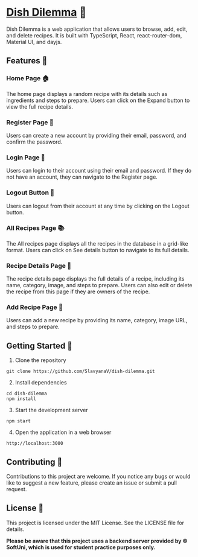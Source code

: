 # [Dish Dilemma](https://dish-dilemma.onrender.com/) 🍴

Dish Dilemma is a web application that allows users to browse, add, edit, and delete recipes. It is built with TypeScript, React, react-router-dom, Material UI, and dayjs.

## Features 🌟

### Home Page 🏠

The home page displays a random recipe with its details such as ingredients and steps to prepare. Users can click on the Expand button to view the full recipe details.

### Register Page 📝

Users can create a new account by providing their email, password, and confirm the password.

### Login Page 🔑

Users can login to their account using their email and password. If they do not have an account, they can navigate to the Register page.

### Logout Button 🚪

Users can logout from their account at any time by clicking on the Logout button.

### All Recipes Page 📚

The All recipes page displays all the recipes in the database in a grid-like format. Users can click on See details button to navigate to its full details.

### Recipe Details Page 📝

The recipe details page displays the full details of a recipe, including its name, category, image, and steps to prepare. Users can also edit or delete the recipe from this page if they are owners of the recipe.

### Add Recipe Page 📝

Users can add a new recipe by providing its name, category, image URL, and steps to prepare.

## Getting Started 🚀

1. Clone the repository

`git clone https://github.com/SlavyanaV/dish-dilemma.git`

2. Install dependencies

```
cd dish-dilemma
npm install
```

3. Start the development server

`npm start`

4. Open the application in a web browser

`http://localhost:3000`

## Contributing 💬

Contributions to this project are welcome. If you notice any bugs or would like to suggest a new feature, please create an issue or submit a pull request.

## License 📄

This project is licensed under the MIT License. See the LICENSE file for details.

**Please be aware that this project uses a backend server provided by © SoftUni, which is used for student practice purposes only.**
